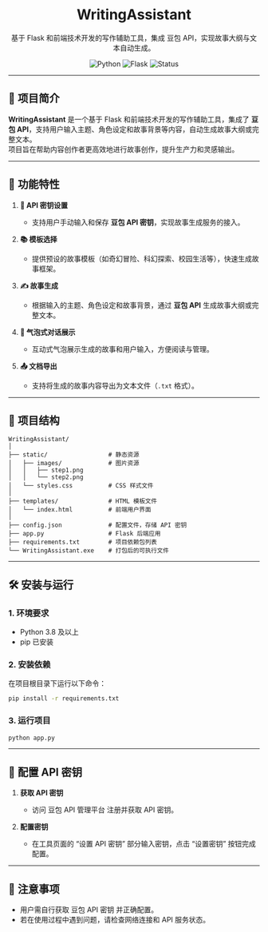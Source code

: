 <div align="center">
  <h1>WritingAssistant</h1>
  <p>基于 Flask 和前端技术开发的写作辅助工具，集成 豆包 API，实现故事大纲与文本自动生成。</p>
  <img src="https://img.shields.io/badge/Language-Python%203.8%2B-blue" alt="Python">
  <img src="https://img.shields.io/badge/Framework-Flask-orange" alt="Flask">
  <img src="https://img.shields.io/badge/Status-Stable-green" alt="Status">
</div>

---

## 📖 项目简介

**WritingAssistant** 是一个基于 Flask 和前端技术开发的写作辅助工具，集成了 **豆包 API**，支持用户输入主题、角色设定和故事背景等内容，自动生成故事大纲或完整文本。  
项目旨在帮助内容创作者更高效地进行故事创作，提升生产力和灵感输出。

---

## 🚀 功能特性

1. **🔑 API 密钥设置**  
   - 支持用户手动输入和保存 **豆包 API 密钥**，实现故事生成服务的接入。

2. **📚 模板选择**  
   - 提供预设的故事模板（如奇幻冒险、科幻探索、校园生活等），快速生成故事框架。

3. **✍ 故事生成**  
   - 根据输入的主题、角色设定和故事背景，通过 **豆包 API** 生成故事大纲或完整文本。

4. **💬 气泡式对话展示**  
   - 互动式气泡展示生成的故事和用户输入，方便阅读与管理。

5. **📤 文档导出**  
   - 支持将生成的故事内容导出为文本文件（`.txt` 格式）。

---

## 📁 项目结构

```plaintext
WritingAssistant/
│
├── static/                 # 静态资源
│   ├── images/             # 图片资源
│   │   ├── step1.png
│   │   └── step2.png
│   └── styles.css          # CSS 样式文件
│
├── templates/              # HTML 模板文件
│   └── index.html          # 前端用户界面
│
├── config.json             # 配置文件，存储 API 密钥
├── app.py                  # Flask 后端应用
├── requirements.txt        # 项目依赖包列表
└── WritingAssistant.exe    # 打包后的可执行文件
```
---
## 🛠️ 安装与运行

### **1. 环境要求**
   - Python 3.8 及以上  
   - pip 已安装  

### **2. 安装依赖**
在项目根目录下运行以下命令：

```bash
pip install -r requirements.txt
```
### **3. 运行项目**

```bash
python app.py
```
---
## 🔑 配置 API 密钥

1. **获取 API 密钥**  
   - 访问 豆包 API 管理平台 注册并获取 API 密钥。

2. **配置密钥**  
   - 在工具页面的 “设置 API 密钥” 部分输入密钥，点击 “设置密钥” 按钮完成配置。
---

## 📝 注意事项
  - 用户需自行获取 豆包 API 密钥 并正确配置。
  - 若在使用过程中遇到问题，请检查网络连接和 API 服务状态。

